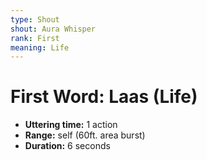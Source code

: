 ```yaml
---
type: Shout
shout: Aura Whisper
rank: First
meaning: Life
---
```

# First Word: Laas (Life)
- **Uttering time:** 1 action
- **Range:** self (60ft. area burst)
- **Duration:** 6 seconds